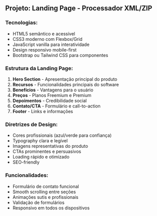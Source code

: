 <!-- Use this file to provide workspace-specific custom instructions to Copilot. For more details, visit https://code.visualstudio.com/docs/copilot/copilot-customization#_use-a-githubcopilotinstructionsmd-file -->

## Projeto: Landing Page - Processador XML/ZIP

### Tecnologias:

- HTML5 semântico e acessível
- CSS3 moderno com Flexbox/Grid
- JavaScript vanilla para interatividade
- Design responsivo mobile-first
- Bootstrap ou Tailwind CSS para componentes

### Estrutura da Landing Page:

1. **Hero Section** - Apresentação principal do produto
2. **Recursos** - Funcionalidades principais do software
3. **Benefícios** - Vantagens para o usuário
4. **Preços** - Planos Freemium e Premium
5. **Depoimentos** - Credibilidade social
6. **Contato/CTA** - Formulário e call-to-action
7. **Footer** - Links e informações

### Diretrizes de Design:

- Cores profissionais (azul/verde para confiança)
- Typography clara e legível
- Imagens representativas do produto
- CTAs prominentes e persuasivos
- Loading rápido e otimizado
- SEO-friendly

### Funcionalidades:

- Formulário de contato funcional
- Smooth scrolling entre seções
- Animações sutis e profissionais
- Validação de formulários
- Responsivo em todos os dispositivos
